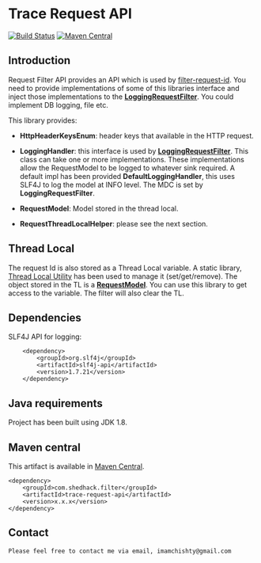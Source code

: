 # Trace Request API

[![Build Status](https://travis-ci.org/imamchishty/trace-request-api.svg?branch=master "trace-request-api")](https://travis-ci.org/imamchishty/trace-request-api) [![Maven Central](https://maven-badges.herokuapp.com/maven-central/com.shedhack.trace/trace-request-api/badge.svg?style=plastic)](https://maven-badges.herokuapp.com/maven-central/com.shedhack.filter/trace-request-api)

## Introduction

Request Filter API provides an API which is used by [filter-request-id](https://github.com/imamchishty/filter-request-id).
You need to provide implementations of some of this libraries interface and inject those implementations to the [__LoggingRequestFilter__](https://github.com/imamchishty/filter-request-id/blob/master/src/main/java/com/shedhack/filter/requestid/filter/LoggingRequestFilter.java).
You could implement DB logging, file etc.

This library provides:

- __HttpHeaderKeysEnum__: header keys that available in the HTTP request.

- __LoggingHandler__: this interface is used by [__LoggingRequestFilter__](https://github.com/imamchishty/filter-request-id/blob/master/src/main/java/com/shedhack/filter/requestid/filter/LoggingRequestFilter.java). This class can take one or more implementations.
These implementations allow the RequestModel to be logged to whatever sink required. A default impl has been provided __DefaultLoggingHandler__, this uses SLF4J to log the model at INFO level. 
The MDC is set by __LoggingRequestFilter__.

- __RequestModel__: Model stored in the thread local. 

- __RequestThreadLocalHelper__: please see the next section.

## Thread Local

The request Id is also stored as a Thread Local variable. A static library, [Thread Local Utility](https://github.com/imamchishty/trace-request-api/blob/master/src/main/java/com/shedhack/filter/api/threadlocal/RequestThreadLocalHelper.java) has been used to manage it (set/get/remove). The object stored in the TL is a [__RequestModel__](https://github.com/imamchishty/trace-request-api/blob/master/src/main/java/com/shedhack/filter/api/model/RequestModel.java).
You can use this library to get access to the variable. The filter will also clear the TL. 

## Dependencies

SLF4J API for logging:

        <dependency>
            <groupId>org.slf4j</groupId>
            <artifactId>slf4j-api</artifactId>
            <version>1.7.21</version>
        </dependency>
        
## Java requirements

Project has been built using JDK 1.8.

## Maven central

This artifact is available in [Maven Central](https://maven-badges.herokuapp.com/maven-central/com.shedhack.filter/trace-request-api).
 
    <dependency>
        <groupId>com.shedhack.filter</groupId>
        <artifactId>trace-request-api</artifactId>
        <version>x.x.x</version>
    </dependency>    


Contact
-------

	Please feel free to contact me via email, imamchishty@gmail.com
